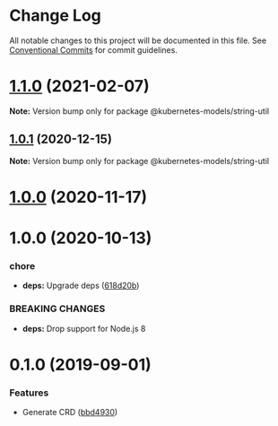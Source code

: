 # Change Log

All notable changes to this project will be documented in this file.
See [Conventional Commits](https://conventionalcommits.org) for commit guidelines.

# [1.1.0](https://github.com/tommy351/kubernetes-models-ts/compare/@kubernetes-models/string-util@1.0.1...@kubernetes-models/string-util@1.1.0) (2021-02-07)

**Note:** Version bump only for package @kubernetes-models/string-util





## [1.0.1](https://github.com/tommy351/kubernetes-models-ts/compare/@kubernetes-models/string-util@1.0.0...@kubernetes-models/string-util@1.0.1) (2020-12-15)

**Note:** Version bump only for package @kubernetes-models/string-util





# [1.0.0](https://github.com/tommy351/kubernetes-models-ts/compare/@kubernetes-models/string-util@1.0.0...@kubernetes-models/string-util@1.0.0) (2020-11-17)



# 1.0.0 (2020-10-13)


### chore

* **deps:** Upgrade deps ([618d20b](https://github.com/tommy351/kubernetes-models-ts/commit/618d20b202ed91ee43814aa69e08a84f21d8ae1b))


### BREAKING CHANGES

* **deps:** Drop support for Node.js 8



# 0.1.0 (2019-09-01)


### Features

* Generate CRD ([bbd4930](https://github.com/tommy351/kubernetes-models-ts/commit/bbd4930d54650175261a62a5317dc9e6909dc147))
